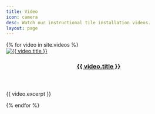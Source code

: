 ```yaml
---
title: Video
icon: camera
desc: Watch our instructional tile installation videos.
layout: page
---
```


<div class="row">
  {% for video in site.videos %}
  <div class="6u 12u(narrower)">
    <section>
      <a href="{{ video.url }}" class="image featured"><img src="http://img.youtube.com/vi/{{ video.youtube-id }}/0.jpg" alt="{{ video.title }}" /></a>
      <header>
        <h3><a href="{{ video.url }}">{{ video.title }}</a></h3>
      </header>
      <p>{{ video.excerpt }}</p>
    </section>
  </div>
  {% endfor %}
</div>

